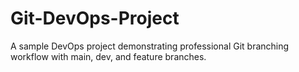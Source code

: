 # Git-DevOps-Project
A sample DevOps project demonstrating professional Git branching workflow with main, dev, and feature branches.
